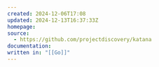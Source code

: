 ```yaml
---
created: 2024-12-06T17:08
updated: 2024-12-13T16:37:33Z
homepage: 
source:
  - https://github.com/projectdiscovery/katana
documentation: 
written in: "[[Go]]"
---
```

